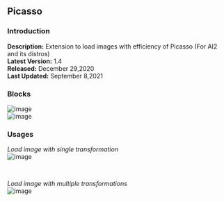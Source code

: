 ## Picasso
### Introduction
**Description:** Extension to load images with efficiency of Picasso (For AI2 and its distros) <br>
**Latest Version:** 1.4 <br>
**Released:** December 29,2020 <br>
**Last Updated:** September 8,2021 <br>

### Blocks

![image](https://user-images.githubusercontent.com/41724811/110208873-9b036680-7eaf-11eb-9605-84e1df788f02.png)
<br>
![image](https://user-images.githubusercontent.com/41724811/132527323-8b1c4d8b-f7c0-4aa4-9682-9b1c32a3ec0f.png)

### Usages
*Load image with single transformation* <br>
![image](https://user-images.githubusercontent.com/41724811/132527600-88e156dd-cb9d-4eed-acb2-ad98bbee18a8.png)

<br>

*Load image with multiple transformations*<br>
![image](https://user-images.githubusercontent.com/41724811/132527921-0ff4ef35-2aa9-41f9-b955-ab1e53adf442.png)
